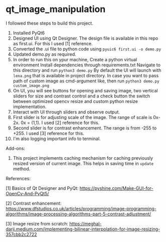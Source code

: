 # qt_image_manipulation

I followed these steps to build this project.
1. Installed PyQt6
2. Designed UI using Qt Designer. The design file is available in this repo as first.ui. For this I used [1] reference.
3. Converted the .ui file to python code using `pyuic6 first.ui -o demo.py`
4. Updated demo.py as required.
5. In order to run this on ypur machine,
    Create a python virtual environment
    Install dependencies through requirements.txt
    Navigate to this directory and run `python3 demo.py`
    By default the UI will launch with `lena.png` that is available in project directory.
    In case you want to pass path of custom image as cmd-argument like, then run `python3 demo.py custom_image.png`
6. On UI, you will see buttons for opening and saving image, two vertical sliders for size and contrast control and a check button the switch between optimized opencv resize and custom python resize implementation.
7. Interact with UI through sliders and observe output.
8. First slider is for adjusting scale of the image. The range of scale is 0x-2x. 0x = (1,1). I used [2] reference for this.
9. Second slider is for contrast enhancement. The range is from -255 to +255. I used [3] reference for this.
10. I'm also logging important info to terminal.


Add-ons:
1. This project implements caching mechanism for caching previously resized version of current image. This helps in saving time in `update` method.



References:

[1] Basics of Qt Designer and PyQt:  https://pyshine.com/Make-GUI-for-OpenCv-And-PyQt5/

[2] Contrast enhancement: https://www.dfstudios.co.uk/articles/programming/image-programming-algorithms/image-processing-algorithms-part-5-contrast-adjustment/

[3] Image resize from scratch:  https://meghal-darji.medium.com/implementing-bilinear-interpolation-for-image-resizing-357cbb2c2722
